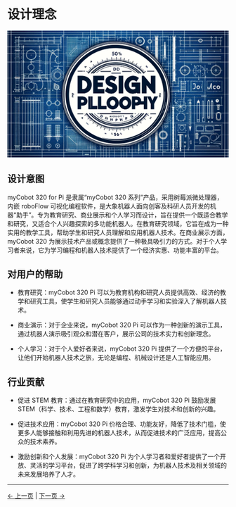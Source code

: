 # 设计理念

![设计理念](../resources/1-ProductIntroduction/设计理念.png)

## 设计意图

myCobot 320 for Pi 是隶属“myCobot 320 系列”产品，采用树莓派微处理器，内嵌 roboFlow 可视化编程软件，是大象机器人面向创客及科研人员开发的机器“助手”。专为教育研究、商业展示和个人学习而设计，旨在提供一个既适合教学和研究，又适合个人兴趣探索的多功能机器人。在教育研究领域，它旨在成为一种实用的教学工具，帮助学生和研究人员理解和应用机器人技术。在商业展示方面，myCobot 320 为展示技术产品或概念提供了一种极具吸引力的方式。对于个人学习者来说，它为学习编程和机器人技术提供了一个经济实惠、功能丰富的平台。

## 对用户的帮助

- 教育研究：myCobot 320 Pi 可以为教育机构和研究人员提供高效、经济的教学和研究工具，使学生和研究人员能够通过动手学习和实验深入了解机器人技术。

- 商业演示：对于企业来说，myCobot 320 Pi 可以作为一种创新的演示工具，通过机器人演示吸引观众和潜在客户，展示公司的技术实力和创新理念。

- 个人学习：对于个人爱好者来说，myCobot 320 Pi 提供了一个方便的平台，让他们开始机器人技术之旅，无论是编程、机械设计还是人工智能应用。

## 行业贡献

- 促进 STEM 教育：通过在教育研究中的应用，myCobot 320 Pi 鼓励发展 STEM（科学、技术、工程和数学）教育，激发学生对技术和创新的兴趣。

- 促进技术应用：myCobot 320 Pi 价格合理、功能友好，降低了技术门槛，使更多人能够接触和利用先进的机器人技术，从而促进技术的广泛应用，提高公众的技术素养。

- 激励创新和个人发展：myCobot 320 Pi 为个人学习者和爱好者提供了一个开放、灵活的学习平台，促进了跨学科学习和创新，为机器人技术及相关领域的未来发展培养了人才。

---

[← 上一页](../1-ProductIntroduction/README.md) | [下一页 →](../1-ProductIntroduction/1.2-适用人群.md)
